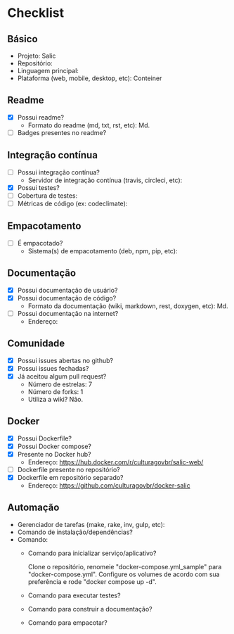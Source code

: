 # Checklist

## Básico
- Projeto: Salic
- Repositório:
- Linguagem principal:
- Plataforma (web, mobile, desktop, etc): Conteiner

## Readme
- [x] Possui readme?
  - Formato do readme (md, txt, rst, etc): Md.
- [ ] Badges presentes no readme?

## Integração contínua
- [ ] Possui integração contínua?
    - Servidor de integração contínua (travis, circleci, etc):
- [x] Possui testes?
- [ ] Cobertura de testes:
- [ ] Métricas de código (ex: codeclimate):

## Empacotamento
- [ ] É empacotado?
  - Sistema(s) de empacotamento (deb, npm, pip, etc):

## Documentação
- [x] Possui documentação de usuário?
- [x] Possui documentação de código?
  - Formato da documentação (wiki, markdown, rest, doxygen, etc): Md.
- [ ] Possui documentação na internet?
  - Endereço:

## Comunidade
- [x] Possui issues abertas no github?
- [x] Possui issues fechadas?
- [x] Já aceitou algum pull request?
  - Número de estrelas: 7
  - Número de forks: 1
  - Utiliza a wiki? Não.

## Docker
- [x] Possui Dockerfile?
- [x] Possui Docker compose?
- [x] Presente no Docker hub?
  - Endereço: https://hub.docker.com/r/culturagovbr/salic-web/
- [ ] Dockerfile presente no repositório?
- [x] Dockerfile em repositório separado?
  - Endereço: https://github.com/culturagovbr/docker-salic

## Automação
- Gerenciador de tarefas (make, rake, inv, gulp, etc):
- Comando de instalação/dependências?
- Comando:
  - Comando para inicializar serviço/aplicativo?

    Clone o repositório, renomeie "docker-compose.yml_sample" para "docker-compose.yml". Configure os volumes de acordo com sua preferência e rode "docker compose up -d".
  - Comando para executar testes?
  - Comando para construir a documentação?
  - Comando para empacotar?
